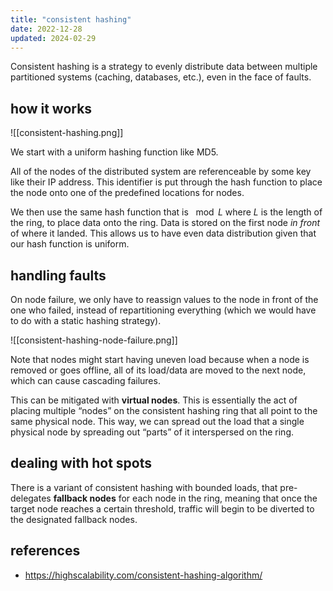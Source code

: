 ```yaml
---
title: "consistent hashing"
date: 2022-12-28
updated: 2024-02-29
---
```



Consistent hashing is a strategy to evenly distribute data between multiple partitioned systems (caching, databases, etc.), even in the face of faults.

## how it works

![[consistent-hashing.png]]

We start with a uniform hashing function like MD5.

All of the nodes of the distributed system are referenceable by some key like their IP address. This identifier is put through the hash function to place the node onto one of the predefined locations for nodes.

We then use the same hash function that is $\mod L$ where $L$ is the length of the ring, to place data onto the ring. Data is stored on the first node *in front* of where it landed. This allows us to have even data distribution given that our hash function is uniform.

## handling faults

On node failure, we only have to reassign values to the node in front of the one who failed, instead of repartitioning everything (which we would have to do with a static hashing strategy).

![[consistent-hashing-node-failure.png]]

 Note that nodes might start having uneven load because when a node is removed or goes offline, all of its load/data are moved to the next node, which can cause cascading failures.

This can be mitigated with **virtual nodes**. This is essentially the act of placing multiple “nodes” on the consistent hashing ring that all point to the same physical node. This way, we can spread out the load that a single physical node by spreading out “parts” of it interspersed on the ring.

## dealing with hot spots

There is a variant of consistent hashing with bounded loads, that pre-delegates **fallback nodes** for each node in the ring, meaning that once the target node reaches a certain threshold, traffic will begin to be diverted to the designated fallback nodes.

## references

- https://highscalability.com/consistent-hashing-algorithm/
